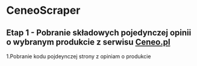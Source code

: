 # CeneoScraper

## Etap 1 - Pobranie składowych pojedynczej opinii o wybranym produkcie z serwisu [Ceneo.pl](https://www.ceneo.pl)
1.Pobranie kodu pojdeynczej strony z opiniam o produkcie
